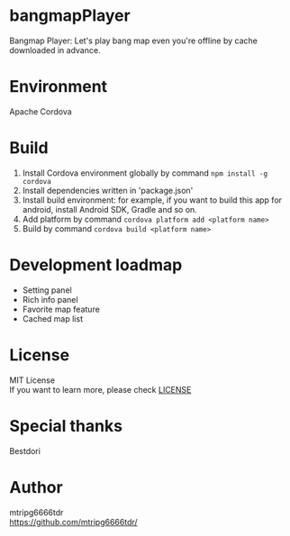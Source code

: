 # bangmapPlayer
Bangmap Player: Let's play bang map even you're offline by cache downloaded in advance.

# Environment
Apache Cordova

# Build
1. Install Cordova environment globally by command `npm install -g cordova`
1. Install dependencies written in 'package.json'
1. Install build environment: for example, if you want to build this app for android, install Android SDK, Gradle and so on.
1. Add platform by command `cordova platform add <platform name>`
1. Build by command `cordova build <platform name>`

# Development loadmap
- Setting panel
- Rich info panel
- Favorite map feature
- Cached map list

# License
MIT License  
If you want to learn more, please check [LICENSE](LICENSE)

# Special thanks
Bestdori

# Author
mtripg6666tdr  
https://github.com/mtripg6666tdr/
